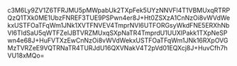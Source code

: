 c3M6Ly9ZV1Z6TFRJMU5pMWpabUk2TXpFek5UYzNNVFl4T1VBMUxqRTRPQzQ1TXk0ME1UbzFNREF3TUE9PSPwn4er8J+Ht0ZSXzA1CnNzOi8vWVdWekxUSTFOaTFqWm1JNk1XVTFNVEV4TmprNVl6UTFORGsyWkdFNE5ERXhNbVl6TldSaU5qWTFZelJBTVRZMUxqSXpNaTR4TmprdU1UUXlPakk1TXpNeSPwn4e68J+HuFVTXzEwCnNzOi8vWVdWekxUSTFOaTFqWm1JNk16RXpOVGMzTVRZeE9VQTRNaTR4TURJdU16QXVNakV4T2pVd01EQXcj8J+HuvCfh7hVU18xMQo=